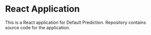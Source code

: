 # React Application

This is a React application for Default Prediction. Repository contains source code for the application.

